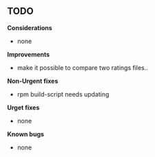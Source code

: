 
## TODO

**Considerations**
* none

**Improvements**
* make it possible to compare two ratings files..

**Non-Urgent fixes**
* rpm build-script needs updating

**Urget fixes**
* none

**Known bugs**
* none

